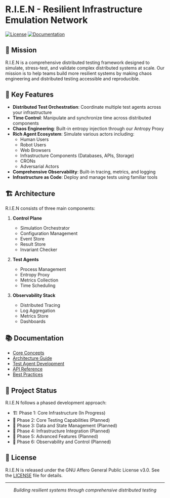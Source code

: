 # R.I.E.N - Resilient Infrastructure Emulation Network

[![License](https://img.shields.io/badge/license-AGPL%203.0-blue.svg)](LICENSE)
[![Documentation](https://img.shields.io/badge/docs-latest-brightgreen.svg)](docs/)

## 🎯 Mission

R.I.E.N is a comprehensive distributed testing framework designed to simulate, stress-test, and validate complex distributed systems at scale. Our mission is to help teams build more resilient systems by making chaos engineering and distributed testing accessible and reproducible.

## 🌟 Key Features

- **Distributed Test Orchestration**: Coordinate multiple test agents across your infrastructure
- **Time Control**: Manipulate and synchronize time across distributed components
- **Chaos Engineering**: Built-in entropy injection through our Antropy Proxy
- **Rich Agent Ecosystem**: Simulate various actors including:
  - Human Users
  - Robot Users
  - Web Browsers
  - Infrastructure Components (Databases, APIs, Storage)
  - CRONs
  - Adversarial Actors
- **Comprehensive Observability**: Built-in tracing, metrics, and logging
- **Infrastructure as Code**: Deploy and manage tests using familiar tools

## 🏗️ Architecture

R.I.E.N consists of three main components:

1. **Control Plane**
   - Simulation Orchestrator
   - Configuration Management
   - Event Store
   - Result Store
   - Invariant Checker

2. **Test Agents**
   - Process Management
   - Entropy Proxy
   - Metrics Collection
   - Time Scheduling

3. **Observability Stack**
   - Distributed Tracing
   - Log Aggregation
   - Metrics Store
   - Dashboards

## 📚 Documentation

- [Core Concepts](docs/core-concepts.md)
- [Architecture Guide](docs/architecture.md)
- [Test Agent Development](docs/agent-development.md)
- [API Reference](docs/api-reference.md)
- [Best Practices](docs/best-practices.md)

## 📜 Project Status

R.I.E.N follows a phased development approach:

- 🏗️ Phase 1: Core Infrastructure (In Progress)
- 📅 Phase 2: Core Testing Capabilities (Planned)
- 📅 Phase 3: Data and State Management (Planned)
- 📅 Phase 4: Infrastructure Integration (Planned)
- 📅 Phase 5: Advanced Features (Planned)
- 📅 Phase 6: Observability and Control (Planned)

## 📄 License

R.I.E.N is released under the GNU Affero General Public License v3.0. See the [LICENSE](LICENSE) file for details.

---

<div align="center">
  <i>Building resilient systems through comprehensive distributed testing</i>
</div>
